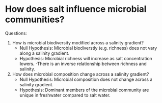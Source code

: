 # How does salt influence microbial communities?

Questions:
 
1. How is microbial biodiversity modified across a salinity gradient?
	- Null Hypothesis: Microbial biodiverstiy (e.g. richness) does not vary along a salinity gradient.
	- Hypothesis: Microbial richness will increase as salt concentration lowers.
		-There is an inverse relationship between richness and salinity.
2. How does microbial composition change across a salinity gradient?
	- Null Hypothesis: Microbial composition does not change across a salinity gradient. 
	- Hypothesis: Dominant members of the microbial community are unique in freshwater compared to salt water. 

